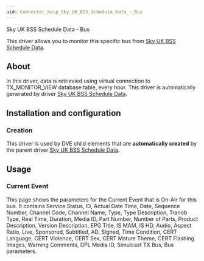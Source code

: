 ```yaml
---
uid: Connector_help_Sky_UK_BSS_Schedule_Data_-_Bus
---
```


Sky UK BSS Schedule Data - Bus

This driver allows you to monitor this specific bus from [Sky UK BSS Schedule Data](xref:Connector_help_Sky_UK_BSS_Schedule_Data).

## About

In this driver, data is retrievied using virtual connection to TX_MONITOR_VIEW database table, every hour. This driver is automatically generated by driver [Sky UK BSS Schedule Data](xref:Connector_help_Sky_UK_BSS_Schedule_Data).

## Installation and configuration

### Creation

This driver is used by DVE child elements that are **automatically created** by the parent driver [Sky UK BSS Schedule Data](xref:Connector_help_Sky_UK_BSS_Schedule_Data).

## Usage

### Current Event

This page shows the parameters for the Current Event that is On-Air for this bus. It contains Service Status, ID, Actual Date Time, Date, Sequence Number, Channel Code, Channel Name, Type, Type Description, Tranob Type, Real Time, Duration, Media ID, Part Number, Number of Parts, Product Description, Version Description, EPG Title, IS MAM, IS HD, Audio, Aspect Ratio, Live, Sponsored, Subtitled, AD, Signed, Time Condition, CERT Language, CERT Violence, CERT Sex, CERT Mature Theme, CERT Flashing Images, Warning Comments, DPL Media ID, Simulcast TX Bus, Bus parameters.
